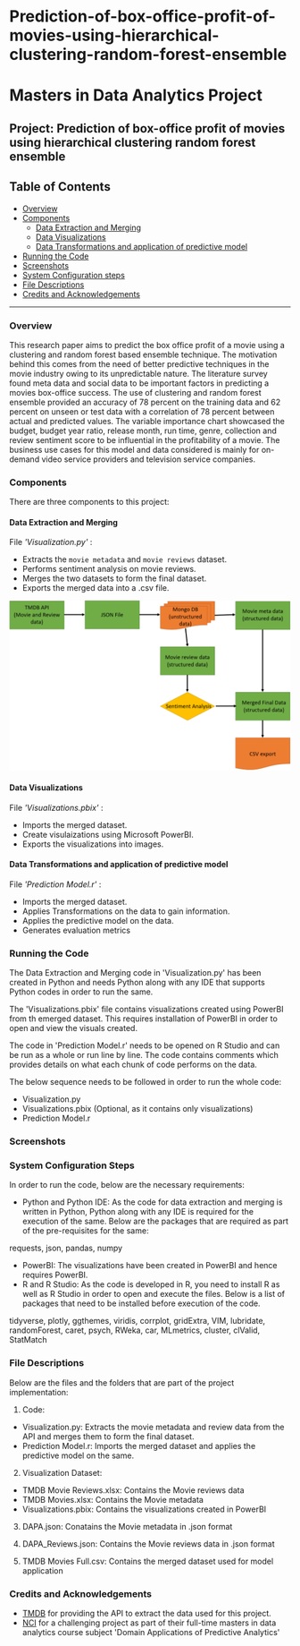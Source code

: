 # Prediction-of-box-office-profit-of-movies-using-hierarchical-clustering-random-forest-ensemble

# Masters in Data Analytics Project

## Project: Prediction of box-office profit of movies using hierarchical clustering random forest ensemble

## Table of Contents

- [Overview](#overview)
- [Components](#components)
  - [Data Extraction and Merging](#extraction)
  - [Data Visualizations](#visualization)
  - [Data Transformations and application of predictive model](#model)
- [Running the Code](#running)
- [Screenshots](#screenshots)
- [System Configuration steps](#config)
- [File Descriptions](#files)
- [Credits and Acknowledgements](#credits)

***

<a id='overview'></a>

### Overview
This research paper aims to predict the box office profit of a movie using a clustering and random forest based ensemble technique. The motivation behind this comes from the need of better predictive techniques in the movie industry owing to its unpredictable nature. The literature survey found meta data and social data to be important factors in predicting a movies box-office success. The use of clustering and random forest ensemble provided an accuracy of 78 percent on the training data and 62 percent on unseen or test data with a correlation of 78 percent between actual and predicted values. The variable importance chart showcased the budget, budget year ratio, release month, run time, genre, collection and review sentiment score to be influential in the profitability of a movie. The business use cases for this model and data considered is mainly for on-demand video service providers and television service companies.

<a id='components'></a>

### Components
There are three components to this project:

<a id='extraction'></a>

#### Data Extraction and Merging
File _'Visualization.py'_ :

- Extracts the `movie metadata` and `movie reviews` dataset.
- Performs sentiment analysis on movie reviews.
- Merges the two datasets to form the final dataset.
- Exports the merged data into a .csv file.

![Screenshot1](/images/data.png)

<a id='visualization'></a>

#### Data Visualizations
File _'Visualizations.pbix'_ :

- Imports the merged dataset.
- Create visulaizations using Microsoft PowerBI.
- Exports the visualizations into images.

<a id='model'></a>

#### Data Transformations and application of predictive model
File _'Prediction Model.r'_ :

- Imports the merged dataset.
- Applies Transformations on the data to gain information.
- Applies the predictive model on the data.
- Generates evaluation metrics

<a id='running'></a>

### Running the Code

The Data Extraction and Merging code in 'Visualization.py' has been created in Python and needs Python along with any IDE that supports Python codes in order to run the same.

The 'Visualizations.pbix' file contains visualizations created using PowerBI from th emerged dataset. This requires installation of PowerBI in order to open and view the visuals created.

The code in 'Prediction Model.r' needs to be opened on R Studio and can be run as a whole or run line by line. The code contains comments which provides details on what each chunk of code performs on the data.

The below sequence needs to be followed in order to run the whole code: 
- Visualization.py
- Visualizations.pbix (Optional, as it contains only visualizations)
- Prediction Model.r

<a id='screenshots'></a>

### Screenshots

<a id='config'></a>

### System Configuration Steps

In order to run the code, below are the necessary requirements:

- Python and Python IDE: As the code for data extraction and merging is written in Python, Python along with any IDE is required for the execution of the same. Below are the packages that are required as part of the pre-requisites for the same:

requests, json, pandas, numpy

- PowerBI: The visualizations have been created in PowerBI and hence requires PowerBI.
- R and R Studio: As the code is developed in R, you need to install R as well as R Studio in order to open and execute the files. Below is a list of packages that need to be installed before execution of the code.

tidyverse, plotly, ggthemes, viridis, corrplot, gridExtra, VIM, lubridate, randomForest, caret, psych, RWeka, car, MLmetrics, cluster, clValid, StatMatch

<a id='files'></a>

### File Descriptions

Below are the files and the folders that are part of the project implementation:

1. Code:
- Visualization.py: Extracts the movie metadata and review data from the API and merges them to form the final dataset.
- Prediction Model.r: Imports the merged dataset and applies the predictive model on the same.

2. Visualization Dataset:
- TMDB Movie Reviews.xlsx: Contains the Movie reviews data
- TMDB Movies.xlsx: Contains the Movie metadata
- Visualizations.pbix: Contains the visualizations created in PowerBI

3. DAPA.json: Conatains the Movie metadata in .json format

4. DAPA_Reviews.json: Contains the Movie reviews data in .json format

5. TMDB Movies Full.csv: Contains the merged dataset used for model application

<a id='credits'></a>

### Credits and Acknowledgements

* [TMDB](https://www.themoviedb.org/) for providing the API to extract the data used for this project.
* [NCI](https://www.ncirl.ie/) for a challenging project as part of their full-time masters in data analytics course subject 'Domain Applications of Predictive Analytics'
